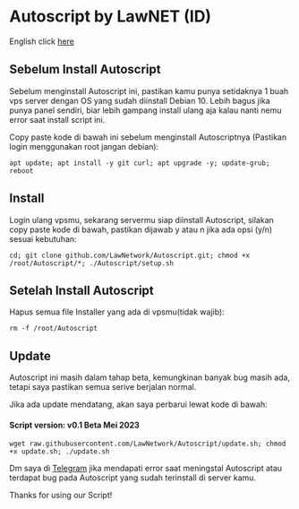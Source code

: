 # Autoscript by LawNET (ID)
English click [here](Autoscript/README.md)

## Sebelum Install Autoscript
Sebelum menginstall Autoscript ini, pastikan kamu punya setidaknya 1 buah vps server dengan OS yang sudah diinstall Debian 10. Lebih bagus jika punya panel sendiri, biar lebih gampang install ulang aja kalau nanti nemu error saat install script ini.

Copy paste kode di bawah ini sebelum menginstall Autoscriptnya (Pastikan login menggunakan root jangan debian):
```
apt update; apt install -y git curl; apt upgrade -y; update-grub; reboot
```

## Install
Login ulang vpsmu, sekarang servermu siap diinstall Autoscript, silakan copy paste kode di bawah, pastikan dijawab y atau n jika ada opsi (y/n) sesuai kebutuhan:
```
cd; git clone github.com/LawNetwork/Autoscript.git; chmod +x /root/Autoscript/*; ./Autoscript/setup.sh
```

## Setelah Install Autoscript
Hapus semua file Installer yang ada di vpsmu(tidak wajib):
```
rm -f /root/Autoscript
```

## Update
Autoscript ini masih dalam tahap beta, kemungkinan banyak bug masih ada, tetapi saya pastikan semua serive berjalan normal.

Jika ada update mendatang, akan saya perbarui lewat kode di bawah:
#### Script version: v0.1 Beta Mei 2023
```
wget raw.githubusercontent.com/LawNetwork/Autoscript/update.sh; chmod +x update.sh; ./update.sh
```



Dm saya di [Telegram](https://t.me/Law_sky) jika mendapati error saat meningstal Autoscript atau terdapat bug pada Autoscript yang sudah terinstall di server kamu.

Thanks for using our Script!
